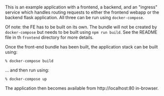 This is an example application with a frontend, a backend, and an "ingress" service which handles routing requests to either the frontend webapp or the backend flask application. All three can be run using `docker-compose`.

Of note: the FE has to be built on its own. The bundle will not be created by `docker-compose` but needs to be built using `npm run build`. See the README file in th `frontend` directory for more details.

Once the front-end bundle has been built, the application stack can be built using:

```
% docker-compose build
```

... and then run using:

```
% docker-compose up
```

The application then becomes available from http://localhost:80 in-browser.
